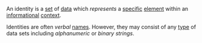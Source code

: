 An identity is a [set](https://github.com/gcassel/Modular-Organization-Terminology/blob/master/terms/set.md) of [data](https://github.com/gcassel/Modular-Organization-Terminology/blob/master/terms/data.md) which *represents* a [specific](https://github.com/gcassel/Modular-Organization-Terminology/blob/master/terms/identifiable.md) [element](https://github.com/gcassel/Modular-Organization-Terminology/blob/master/terms/element.md) within an [informational](https://github.com/gcassel/Modular-Organization-Terminology/blob/master/terms/information.md) [context](https://github.com/gcassel/Modular-Organization-Terminology/blob/master/terms/context.md).

Identities are often *verbal* [names](https://github.com/gcassel/Modular-Organization-Terminology/blob/master/terms/name.md).  However, they may consist of any [type](https://github.com/gcassel/Modular-Organization-Terminology/blob/master/terms/type.md) of data sets including *alphanumeric* or *binary* *strings*.  

